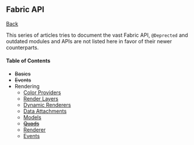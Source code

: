 ## Fabric API
[Back](/README.md)

This series of articles tries to document the vast Fabric API, `@Deprected` and outdated modules and APIs are not listed here in favor of their newer counterparts.

#### Table of Contents
* ~~Basics~~
* ~~Events~~
* Rendering
	* [Color Providers](rendering/color_providers.md)
	* [Render Layers](rendering/layer.md)
	* [Dynamic Renderers](rendering/dynamic/dynamic.md)
	* [Data Attachments](rendering/attachments.md)
	* [Models](rendering/models/models.md)
	* ~~[Quads](rendering/quads/quads.md)~~
	* [Renderer](rendering/renderer.md)
	* [Events](rendering/events.md)
